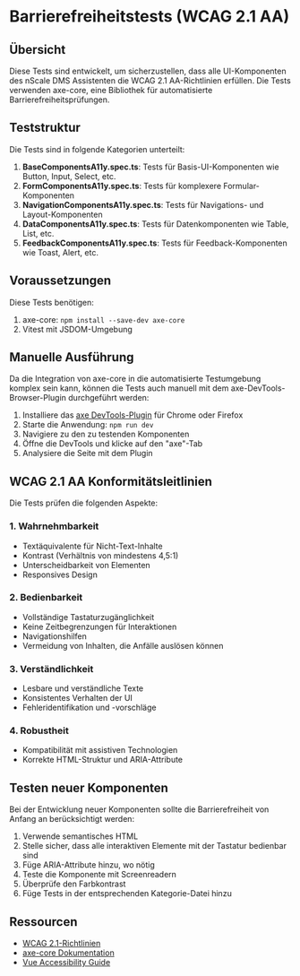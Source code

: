 # Barrierefreiheitstests (WCAG 2.1 AA)

## Übersicht

Diese Tests sind entwickelt, um sicherzustellen, dass alle UI-Komponenten des nScale DMS Assistenten die WCAG 2.1 AA-Richtlinien erfüllen. Die Tests verwenden axe-core, eine Bibliothek für automatisierte Barrierefreiheitsprüfungen.

## Teststruktur

Die Tests sind in folgende Kategorien unterteilt:

1. **BaseComponentsA11y.spec.ts**: Tests für Basis-UI-Komponenten wie Button, Input, Select, etc.
2. **FormComponentsA11y.spec.ts**: Tests für komplexere Formular-Komponenten
3. **NavigationComponentsA11y.spec.ts**: Tests für Navigations- und Layout-Komponenten
4. **DataComponentsA11y.spec.ts**: Tests für Datenkomponenten wie Table, List, etc.
5. **FeedbackComponentsA11y.spec.ts**: Tests für Feedback-Komponenten wie Toast, Alert, etc.

## Voraussetzungen

Diese Tests benötigen:

1. axe-core: `npm install --save-dev axe-core`
2. Vitest mit JSDOM-Umgebung

## Manuelle Ausführung

Da die Integration von axe-core in die automatisierte Testumgebung komplex sein kann, können die Tests auch manuell mit dem axe-DevTools-Browser-Plugin durchgeführt werden:

1. Installiere das [axe DevTools-Plugin](https://www.deque.com/axe/devtools/) für Chrome oder Firefox
2. Starte die Anwendung: `npm run dev`
3. Navigiere zu den zu testenden Komponenten
4. Öffne die DevTools und klicke auf den "axe"-Tab
5. Analysiere die Seite mit dem Plugin

## WCAG 2.1 AA Konformitätsleitlinien

Die Tests prüfen die folgenden Aspekte:

### 1. Wahrnehmbarkeit
- Textäquivalente für Nicht-Text-Inhalte
- Kontrast (Verhältnis von mindestens 4,5:1)
- Unterscheidbarkeit von Elementen
- Responsives Design

### 2. Bedienbarkeit
- Vollständige Tastaturzugänglichkeit
- Keine Zeitbegrenzungen für Interaktionen
- Navigationshilfen
- Vermeidung von Inhalten, die Anfälle auslösen können

### 3. Verständlichkeit
- Lesbare und verständliche Texte
- Konsistentes Verhalten der UI
- Fehleridentifikation und -vorschläge

### 4. Robustheit
- Kompatibilität mit assistiven Technologien
- Korrekte HTML-Struktur und ARIA-Attribute

## Testen neuer Komponenten

Bei der Entwicklung neuer Komponenten sollte die Barrierefreiheit von Anfang an berücksichtigt werden:

1. Verwende semantisches HTML
2. Stelle sicher, dass alle interaktiven Elemente mit der Tastatur bedienbar sind
3. Füge ARIA-Attribute hinzu, wo nötig
4. Teste die Komponente mit Screenreadern
5. Überprüfe den Farbkontrast
6. Füge Tests in der entsprechenden Kategorie-Datei hinzu

## Ressourcen

- [WCAG 2.1-Richtlinien](https://www.w3.org/TR/WCAG21/)
- [axe-core Dokumentation](https://github.com/dequelabs/axe-core)
- [Vue Accessibility Guide](https://v3.vuejs.org/guide/a11y-basics.html)